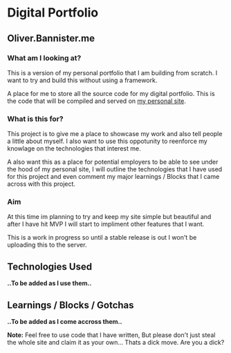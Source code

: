 # Digital Portfolio
## Oliver.Bannister.me
### What am I looking at?

This is a version of my personal portfolio that I am building from scratch. I want to try and build this without using a framework.

A place for me to store all the source code for my digital portfolio. 
This is the code that will be compiled and served on [my personal site](https://oliver.bannister.me).

### What is this for? 

This project is to give me a place to showcase my work and also tell people a little about myself.
I also want to use this oppotunity to reenforce my knowlage on the technologies that interest me.

A also want this as a place for potential employers to be able to see under the hood of my personal site, I will outline the technologies that I have used for this project and even comment my major learnings / Blocks that I came across with this project.

### Aim

At this time im planning to try and keep my site simple but beautiful and after I have hit MVP I will start to impliment other features that I want.

This is a work in progress so until a stable release is out I won't be uploading this to the server.

## Technologies Used

__..To be added as I use them..__

## Learnings / Blocks / Gotchas

__..To be added as I come accross them..__

__Note:__ Feel free to use code that I have written, But please don't just steal the whole site and claim it as your own... Thats a dick move. Are you a dick?

